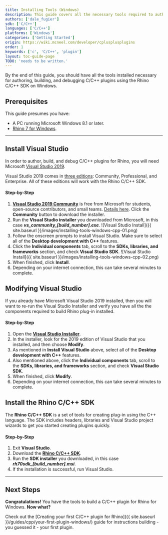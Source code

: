 ```yaml
---
title: Installing Tools (Windows)
description: This guide covers all the necessary tools required to author Rhino plugins in C/C++ on Windows.
authors: ['dale_fugier']
sdk: ['C/C++']
languages: ['C/C++']
platforms: ['Windows']
categories: ['Getting Started']
origin: https://wiki.mcneel.com/developer/cplusplusplugins
order: 1
keywords: ['c', 'C/C++', 'plugin']
layout: toc-guide-page
TODO: 'needs to be written.'
---
```



By the end of this guide, you should have all the tools installed necessary for authoring, building, and debugging C/C++ plugins using the Rhino C/C++ SDK on Windows.

## Prerequisites

This guide presumes you have:

- A PC running Microsoft Windows 8.1 or later.
- [Rhino 7 for Windows](https://www.rhino3d.com/download).

---

## Install Visual Studio
In order to author, build, and debug C/C++ plugins for Rhino, you will need Microsoft [Visual Studio 2019](https://www.visualstudio.com/en-us/visual-studio-homepage-vs.aspx).

Visual Studio 2019 comes in [three editions](https://www.visualstudio.com/downloads): Community, Professional, and Enterprise. All of these editions will work with the Rhino C/C++ SDK.

#### Step-by-Step

1. **[Visual Studio 2019 Community](https://www.visualstudio.com/vs/community/)** is free from Microsoft for students, open-source contributors, and small teams. [Details here](https://visualstudio.microsoft.com/license-terms/mlt031819/).  Click the **Community** button to download the installer.
2. Run the **Visual Studio installer** you downloaded from Microsoft, in this case ***vs_community_[build_number].exe***.
    ![Visual Studio Install]({{ site.baseurl }}/images/installing-tools-windows-cpp-01.png)
3. Follow the onscreen prompts to install Visual Studio. Make sure to select all of the **Desktop development with C++** features.
4. Click the **Individual components** tab, scroll to the **SDKs, libraries, and frameworks** section, and check **Visual Studio SDK**.
    ![Visual Studio Install]({{ site.baseurl }}/images/installing-tools-windows-cpp-02.png)
5. When finished, click **Install**.
6. Depending on your internet connection, this can take several minutes to complete.

## Modifying Visual Studio

If you already have Microsoft Visual Studio 2019 installed, then you will want to re-run the Visual Studio Installer and verify you have all the the components required to build Rhino plug-in installed.

#### Step-by-Step
1. Open the **[Visual Studio Installer](https://docs.microsoft.com/en-us/visualstudio/install/modify-visual-studio?view=vs-2019)**.
2. In the installer, look for the 2019 edition of Visual Studio that you installed, and then choose **Modify**.
3. As mentioned in **Install Visual Studio** above, select all of the **Desktop development with C++** features.
4. Also mentioned above, click the **Individual components** tab, scroll to the **SDKs, libraries, and frameworks** section, and check **Visual Studio SDK**.
5. When finished, click **Modify**.
6. Depending on your internet connection, this can take several minutes to complete.

## Install the Rhino C/C++ SDK

The **Rhino C/C++ SDK** is a set of tools for creating plug-in using the C++ language. The SDK includes headers, libraries and Visual Studio project wizards to get you started creating plugins quickly.

#### Step-by-Step

1. Exit **Visual Studio**.
2. Download the **[Rhino C/C++ SDK](https://www.rhino3d.com/download/Rhino-SDK/7.0/wip)**.
3. Run the **SDK installer** you downloaded, in this case ***rh70sdk_[build_number].msi***.
4. If the installation is successful, run Visual Studio.

---

## Next Steps

**Congratulations!** You have the tools to build a C/C++ plugin for Rhino for Windows. **Now what?**

Check out the [Creating your first C/C++ plugin for Rhino]({{ site.baseurl }}/guides/cpp/your-first-plugin-windows/) guide for instructions building - you guessed it - your first plugin.
